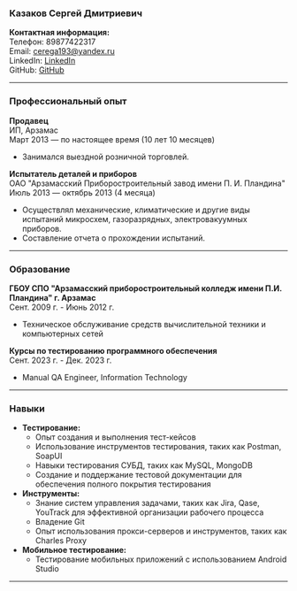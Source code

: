 ### Казаков Сергей Дмитриевич
**Контактная информация:**  
Телефон: 89877422317  
Email: cerega193@yandex.ru  
LinkedIn: [LinkedIn](https://www.linkedin.com/in/cerega2014/)  
GitHub: [GitHub](https://github.com/cerega2014/cerega2014)

---

### Профессиональный опыт
**Продавец**  
ИП, Арзамас  
Март 2013 — по настоящее время (10 лет 10 месяцев)  
- Занимался выездной розничной торговлей.

**Испытатель деталей и приборов**  
ОАО "Арзамасский Приборостроительный завод имени П. И. Пландина"  
Июль 2013 — октябрь 2013 (4 месяца)  
- Осуществлял механические, климатические и другие виды испытаний микросхем, газоразрядных, электровакуумных приборов.
- Составление отчета о прохождении испытаний.

---

### Образование
**ГБОУ СПО "Арзамасский приборостроительный колледж имени П.И. Пландина" г. Арзамас**  
Сент. 2009 г. - Июнь 2012 г.  
- Техническое обслуживание средств вычислительной техники и компьютерных сетей

**Курсы по тестированию программного обеспечения**  
Сент. 2023 г. - Дек. 2023 г.  
- Manual QA Engineer, Information Technology

---

### Навыки
- **Тестирование:**
  - Опыт создания и выполнения тест-кейсов
  - Использование инструментов тестирования, таких как Postman, SoapUI
  - Навыки тестирования СУБД, таких как MySQL, MongoDB
  - Создание и поддержание тестовой документации для обеспечения полного покрытия тестирования
- **Инструменты:**
  - Знание систем управления задачами, таких как Jira, Qase, YouTrack для эффективной организации рабочего процесса
  - Владение Git
  - Опыт использования прокси-серверов и инструментов, таких как Charles Proxy
- **Мобильное тестирование:**
  - Тестирование мобильных приложений с использованием Android Studio

---


